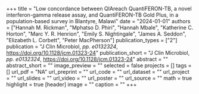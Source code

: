 +++
title = "Low concordance between QIAreach QuantiFERON-TB, a novel interferon-gamma release assay, and QuantiFERON-TB Gold Plus, in a population-based survey in Blantyre, Malawi"
date = "2024-01-01"
authors = ["Hannah M. Rickman", "Mphatso D. Phiri", "Hannah Mbale", "Katherine C. Horton", "Marc Y. R. Henrion", "Emily S. Nightingale", "James A. Seddon", "Elizabeth L. Corbett", "Peter MacPherson"]
publication_types = ["2"]
publication = "J Clin Microbiol, _pp. e0132324_, https://doi.org/10.1128/jcm.01323-24"
publication_short = "J Clin Microbiol, _pp. e0132324_, https://doi.org/10.1128/jcm.01323-24"
abstract = ""
abstract_short = ""
image_preview = ""
selected = false
projects = []
tags = []
url_pdf = "NA"
url_preprint = ""
url_code = ""
url_dataset = ""
url_project = ""
url_slides = ""
url_video = ""
url_poster = ""
url_source = ""
math = true
highlight = true
[header]
image = ""
caption = ""
+++
